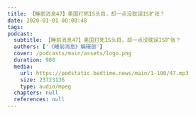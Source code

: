 ```yaml
---
title: 【睡前消息47】美国打死IS头目，却一点没耽误IS扩张？
date: 2020-01-01 00:00:48
tags:
podcast:
  subtitle: 【睡前消息47】美国打死IS头目，却一点没耽误IS扩张？
  authors: ['《睡前消息》编辑部']
  cover: /podcasts/main/assets/logo.png
  duration: 988
  media:
    url: https://podstatic.bedtime.news/main/1-100/47.mp3
    size: 23723136
    type: audio/mpeg
  chapters: null
  references: null
---
```

